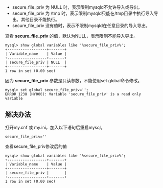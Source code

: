 - secure_file_priv 为 NULL 时，表示限制mysqld不允许导入或导出。
- secure_file_priv 为 /tmp 时，表示限制mysqld只能在/tmp目录中执行导入导出，其他目录不能执行。
- secure_file_priv 没有值时，表示不限制mysqld在任意目录的导入导出。

查看 **secure_file_priv** 的值，默认为NULL，表示限制不能导入导出。

```shell
mysql> show global variables like '%secure_file_priv%';
+------------------+-------+
| Variable_name    | Value |
+------------------+-------+
| secure_file_priv | NULL  |
+------------------+-------+
1 row in set (0.00 sec)
```

因为 **secure_file_priv** 参数是只读参数，不能使用set global命令修改。

```shell
mysql> set global secure_file_priv='';
ERROR 1238 (HY000): Variable 'secure_file_priv' is a read only variable
```

## 解决办法

打开my.cnf 或 my.ini，加入以下语句后重启mysql。

```shell
secure_file_priv=''
```

查看secure_file_priv修改后的值

```shell
mysql> show global variables like '%secure_file_priv%';
+------------------+-------+
| Variable_name    | Value |
+------------------+-------+
| secure_file_priv |       |
+------------------+-------+
1 row in set (0.00 sec)
```
